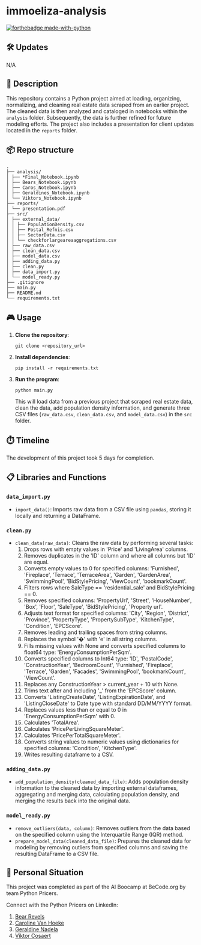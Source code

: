 # immoeliza-analysis

[![forthebadge made-with-python](https://ForTheBadge.com/images/badges/made-with-python.svg)](https://www.python.org/)

## 🛠️ Updates
N/A

## 📒 Description

This repository contains a Python project aimed at loading, organizing, normalizing, and cleaning real estate data scraped from an earlier project. The cleaned data is then analyzed and cataloged in notebooks within the `analysis` folder. Subsequently, the data is further refined for future modeling efforts. The project also includes a presentation for client updates located in the `reports` folder.

## 📦 Repo structure

```
.
├── analysis/
│ ├── *Final_Notebook.ipynb
│ ├── Bears_Notebook.ipynb
│ ├── Caros_Notebook.ipynb
│ ├── Geraldines_Notebook.ipynb
│ └── Viktors_Notebook.ipynb
├── reports/
│ └── presentation.pdf
├── src/
│ ├── external_data/
│ │ ├── PopulationDensity.csv
│ │ ├── Postal_Refnis.csv
│ │ ├── SectorData.csv
│ │ └── checkforlargeareaaggregations.csv
│ ├── raw_data.csv
│ ├── clean_data.csv
│ ├── model_data.csv
│ ├── adding_data.py
│ ├── clean.py
│ ├── data_import.py
│ └── model_ready.py
├── .gitignore
├── main.py
├── README.md
└── requirements.txt
```

## 🎮 Usage

1. **Clone the repository**: 

    ```
    git clone <repository_url>
    ```

2. **Install dependencies**: 

    ```
    pip install -r requirements.txt
    ```

3. **Run the program**: 

    ```
    python main.py
    ```

    This will load data from a previous project that scraped real estate data, clean the data, add population density information, and generate three CSV files (`raw_data.csv`, `clean_data.csv`, and `model_data.csv`) in the `src` folder.

## ⏱️ Timeline

The development of this project took 5 days for completion.

## 📋 Libraries and Functions

### `data_import.py`

- `import_data()`: Imports raw data from a CSV file using `pandas`, storing it locally and returning a DataFrame.

### `clean.py`

- `clean_data(raw_data)`: Cleans the raw data by performing several tasks:
  1. Drops rows with empty values in 'Price' and 'LivingArea' columns.
  2. Removes duplicates in the 'ID' column and where all columns but 'ID' are equal.
  3. Converts empty values to 0 for specified columns: 'Furnished', 'Fireplace', 'Terrace', 'TerraceArea', 'Garden', 'GardenArea', 'SwimmingPool', 'BidStylePricing', 'ViewCount', 'bookmarkCount'.
  4. Filters rows where SaleType == 'residential_sale' and BidStylePricing == 0.
  5. Removes specified columns: 'PropertyUrl', 'Street', 'HouseNumber', 'Box', 'Floor', 'SaleType', 'BidStylePricing', 'Property url'.
  6. Adjusts text format for specified columns: 'City', 'Region', 'District', 'Province', 'PropertyType', 'PropertySubType', 'KitchenType', 'Condition', 'EPCScore'.
  7. Removes leading and trailing spaces from string columns.
  8. Replaces the symbol '�' with 'e' in all string columns.
  9. Fills missing values with None and converts specified columns to float64 type: 'EnergyConsumptionPerSqm'.
  10. Converts specified columns to Int64 type: 'ID', 'PostalCode', 'ConstructionYear', 'BedroomCount', 'Furnished', 'Fireplace', 'Terrace', 'Garden', 'Facades', 'SwimmingPool', 'bookmarkCount', 'ViewCount'.
  11. Replaces any ConstructionYear > current_year + 10 with None.
  12. Trims text after and including '_' from the 'EPCScore' column.
  13. Converts 'ListingCreateDate', 'ListingExpirationDate', and 'ListingCloseDate' to Date type with standard DD/MM/YYYY format.
  14. Replaces values less than or equal to 0 in 'EnergyConsumptionPerSqm' with 0.
  15. Calculates 'TotalArea'.
  16. Calculates 'PricePerLivingSquareMeter'.
  17. Calculates 'PricePerTotalSquareMeter'.
  18. Converts string values to numeric values using dictionaries for specified columns: 'Condition', 'KitchenType'.
  19. Writes resulting dataframe to a CSV.

### `adding_data.py`

- `add_population_density(cleaned_data_file)`: Adds population density information to the cleaned data by importing external dataframes, aggregating and merging data, calculating population density, and merging the results back into the original data.

### `model_ready.py`

- `remove_outliers(data, column)`: Removes outliers from the data based on the specified column using the Interquartile Range (IQR) method.
- `prepare_model_data(cleaned_data_file)`: Prepares the cleaned data for modeling by removing outliers from specified columns and saving the resulting DataFrame to a CSV file.

## 📌 Personal Situation

This project was completed as part of the AI Boocamp at BeCode.org by team Python Pricers. 

Connect with the Python Pricers on LinkedIn:
1. [Bear Revels](https://www.linkedin.com/in/bear-revels/)
2. [Caroline Van Hoeke](https://www.linkedin.com/in/caroline-van-hoeke-8a3b87123/)
3. [Geraldine Nadela](https://www.linkedin.com/in/geraldine-nadela-60827a11)
4. [Viktor Cosaert](https://www.linkedin.com/in/viktor-cosaert/)
